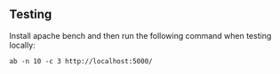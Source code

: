 ## Testing

Install apache bench and then run the following command when testing locally:

    ab -n 10 -c 3 http://localhost:5000/
